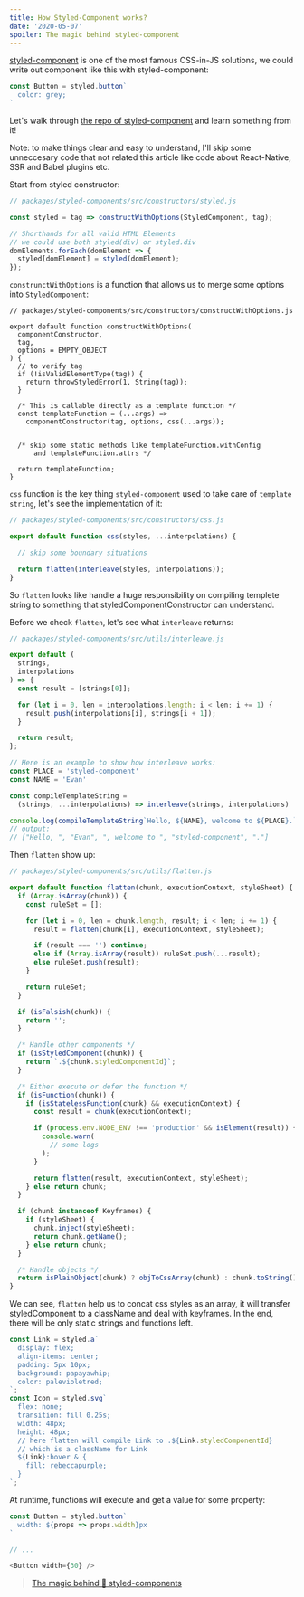 ```yaml
---
title: How Styled-Component works?
date: '2020-05-07'
spoiler: The magic behind styled-component
---
```


[styled-component](https://styled-components.com/) is one of the most famous CSS-in-JS solutions, we could write out component like this with styled-component:

```jsx
const Button = styled.button`
  color: grey;
`
```

Let's walk through [the repo of styled-component](https://github.com/styled-components/styled-components) and learn something from it!


Note: to make things clear and easy to understand, I'll skip some unneccesary code that not related this article like code about React-Native, SSR and Babel plugins etc.


Start from styled constructor:

```js
// packages/styled-components/src/constructors/styled.js

const styled = tag => constructWithOptions(StyledComponent, tag);

// Shorthands for all valid HTML Elements
// we could use both styled(div) or styled.div
domElements.forEach(domElement => {
  styled[domElement] = styled(domElement);
});
```

`construnctWithOptions` is a function that allows us to merge some options into `StyledComponent`:

```js{14, 15}
// packages/styled-components/src/constructors/constructWithOptions.js

export default function constructWithOptions(
  componentConstructor,
  tag,
  options = EMPTY_OBJECT
) {
  // to verify tag
  if (!isValidElementType(tag)) {
    return throwStyledError(1, String(tag));
  }

  /* This is callable directly as a template function */
  const templateFunction = (...args) =>
    componentConstructor(tag, options, css(...args));


  /* skip some static methods like templateFunction.withConfig
      and templateFunction.attrs */

  return templateFunction;
}
```

`css` function is the key thing `styled-component` used to take care of `template string`, let's see the implementation of it:

```js
// packages/styled-components/src/constructors/css.js

export default function css(styles, ...interpolations) {

  // skip some boundary situations

  return flatten(interleave(styles, interpolations));
}
```

So `flatten` looks like handle a huge responsibility on compiling templete string to something that styledComponentConstructor can understand.

Before we check `flatten`, let's see what `interleave` returns:

```js
// packages/styled-components/src/utils/interleave.js

export default (
  strings,
  interpolations
) => {
  const result = [strings[0]];

  for (let i = 0, len = interpolations.length; i < len; i += 1) {
    result.push(interpolations[i], strings[i + 1]);
  }

  return result;
};

// Here is an example to show how interleave works:
const PLACE = 'styled-component'
const NAME = 'Evan'

const compileTemplateString = 
  (strings, ...interpolations) => interleave(strings, interpolations)

console.log(compileTemplateString`Hello, ${NAME}, welcome to ${PLACE}.`)
// output: 
// ["Hello, ", "Evan", ", welcome to ", "styled-component", "."]
```

Then `flatten` show up:

```js
// packages/styled-components/src/utils/flatten.js

export default function flatten(chunk, executionContext, styleSheet) {
  if (Array.isArray(chunk)) {
    const ruleSet = [];

    for (let i = 0, len = chunk.length, result; i < len; i += 1) {
      result = flatten(chunk[i], executionContext, styleSheet);

      if (result === '') continue;
      else if (Array.isArray(result)) ruleSet.push(...result);
      else ruleSet.push(result);
    }

    return ruleSet;
  }

  if (isFalsish(chunk)) {
    return '';
  }

  /* Handle other components */
  if (isStyledComponent(chunk)) {
    return `.${chunk.styledComponentId}`;
  }

  /* Either execute or defer the function */
  if (isFunction(chunk)) {
    if (isStatelessFunction(chunk) && executionContext) {
      const result = chunk(executionContext);

      if (process.env.NODE_ENV !== 'production' && isElement(result)) {
        console.warn(
          // some logs
        );
      }

      return flatten(result, executionContext, styleSheet);
    } else return chunk;
  }

  if (chunk instanceof Keyframes) {
    if (styleSheet) {
      chunk.inject(styleSheet);
      return chunk.getName();
    } else return chunk;
  }

  /* Handle objects */
  return isPlainObject(chunk) ? objToCssArray(chunk) : chunk.toString();
}
```

We can see, `flatten` help us to concat css styles as an array, it will transfer styledComponent to a className and deal with keyframes. In the end, there will be only static strings and functions left.

```js
const Link = styled.a`
  display: flex;
  align-items: center;
  padding: 5px 10px;
  background: papayawhip;
  color: palevioletred;
`;
const Icon = styled.svg`
  flex: none;
  transition: fill 0.25s;
  width: 48px;
  height: 48px;
  // here flatten will compile Link to .${Link.styledComponentId}
  // which is a className for Link
  ${Link}:hover & {    
    fill: rebeccapurple;
  }
`;
```

At runtime, functions will execute and get a value for some property:
```js
const Button = styled.button`
  width: ${props => props.width}px
`

// ...

<Button width={30} /> 
```


















> [The magic behind 💅 styled-components](https://mxstbr.blog/2016/11/styled-components-magic-explained/)